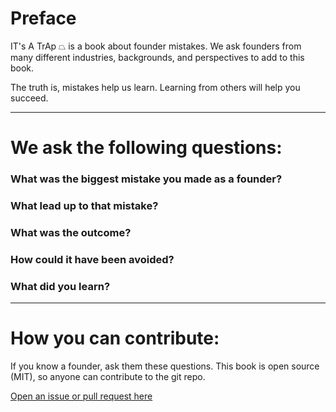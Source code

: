 # Preface

IT's A TrAp ⏢ is a book about founder mistakes. We ask founders from many different industries, backgrounds, and perspectives to add to this book.

The truth is, mistakes help us learn. Learning from others will help you succeed.

---
# We ask the following questions:

### What was the biggest mistake you made as a founder?

### What lead up to that mistake?

### What was the outcome?

### How could it have been avoided?

### What did you learn?

---
# How you can contribute:

If you know a founder, ask them these questions. This book is open source (MIT), so anyone can contribute to the git repo.

[Open an issue or pull request here](https://github.com/invertedcapital/itsatrap)